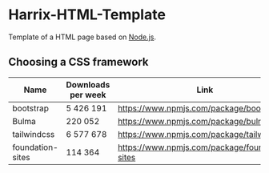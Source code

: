 # Harrix-HTML-Template

Template of a HTML page based on [Node.js](https://nodejs.org/en/).

## Choosing a CSS framework

| Name             | Downloads per week | Link                                             |
| ---------------- | ------------------ | ------------------------------------------------ |
| bootstrap        | 5 426 191          | <https://www.npmjs.com/package/bootstrap>        |
| Bulma            | 220 052            | <https://www.npmjs.com/package/bulma>            |
| tailwindcss      | 6 577 678          | <https://www.npmjs.com/package/tailwindcss>      |
| foundation-sites | 114 364            | <https://www.npmjs.com/package/foundation-sites> |
